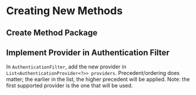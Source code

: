 # Creating New Methods

## Create Method Package

## Implement Provider in Authentication Filter

In `AuthenticationFilter`, add the new provider in `List<AuthenticationProvider<?>> providers`. 
Precedent/ordering does matter; the earlier in the list, the higher precedent will be applied.
Note: the first supported provider is the one that will be used.
